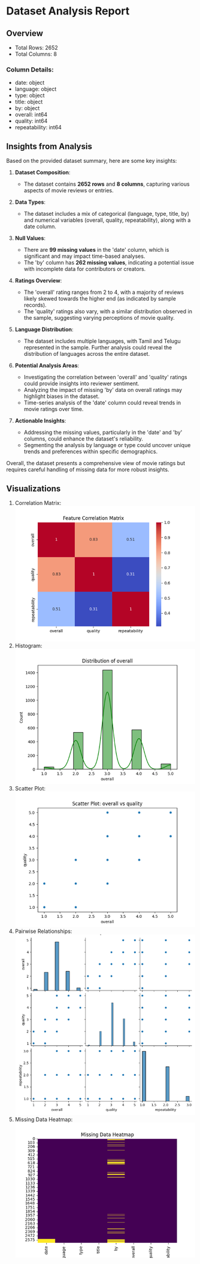 # Dataset Analysis Report

## Overview
- Total Rows: 2652
- Total Columns: 8

### Column Details:
- date: object
- language: object
- type: object
- title: object
- by: object
- overall: int64
- quality: int64
- repeatability: int64

## Insights from Analysis
Based on the provided dataset summary, here are some key insights:

1. **Dataset Composition**:
   - The dataset contains **2652 rows** and **8 columns**, capturing various aspects of movie reviews or entries.

2. **Data Types**:
   - The dataset includes a mix of categorical (language, type, title, by) and numerical variables (overall, quality, repeatability), along with a date column.

3. **Null Values**:
   - There are **99 missing values** in the 'date' column, which is significant and may impact time-based analyses.
   - The 'by' column has **262 missing values**, indicating a potential issue with incomplete data for contributors or creators.

4. **Ratings Overview**:
   - The 'overall' rating ranges from 2 to 4, with a majority of reviews likely skewed towards the higher end (as indicated by sample records).
   - The 'quality' ratings also vary, with a similar distribution observed in the sample, suggesting varying perceptions of movie quality.

5. **Language Distribution**:
   - The dataset includes multiple languages, with Tamil and Telugu represented in the sample. Further analysis could reveal the distribution of languages across the entire dataset.

6. **Potential Analysis Areas**:
   - Investigating the correlation between 'overall' and 'quality' ratings could provide insights into reviewer sentiment.
   - Analyzing the impact of missing 'by' data on overall ratings may highlight biases in the dataset.
   - Time-series analysis of the 'date' column could reveal trends in movie ratings over time.

7. **Actionable Insights**:
   - Addressing the missing values, particularly in the 'date' and 'by' columns, could enhance the dataset's reliability.
   - Segmenting the analysis by language or type could uncover unique trends and preferences within specific demographics.

Overall, the dataset presents a comprehensive view of movie ratings but requires careful handling of missing data for more robust insights.

## Visualizations
1. Correlation Matrix: ![Correlation Matrix](correlation_matrix_plot.png)
2. Histogram: ![Distribution Histogram](distribution_histogram.png)
3. Scatter Plot: ![Scatter Plot](scatter_plot_chart.png)
4. Pairwise Relationships: ![Pair Plot](pairwise_relationship_plot.png)
5. Missing Data Heatmap: ![Missing Data Heatmap](missing_data_heatmap.png)
